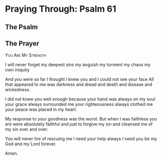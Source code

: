# Praying Through: Psalm 61

## The Psalm

## The Prayer

<div style="font-variant: small-caps;">
You Are My Strength
</div>


I will never forget
  my deepest sins
  my anguish
  my torment
  my chaos
  my own iniquity

And you were so far
  I thought I knew you
  and I could not see your face
  All that appeared to me
  was darkness
  and dread
  and death
  and disease
  and wickedness.

I did not knew you well enough
  because your hand was always on my soul
  your grace always surrounded me
  your righteousness always clothed me
  your peace was placed in my heart.

My response
  to your goodness
  was the worst.
  But when I was faithless
  you are were absolutely faithful
  and just to forgive my sin
  and cleansed me of my sin
  over and over.

You will never tire 
  of rescuing me
  I need your help
  always I need you
  be my God
  and my Lord forever.

Amen.


